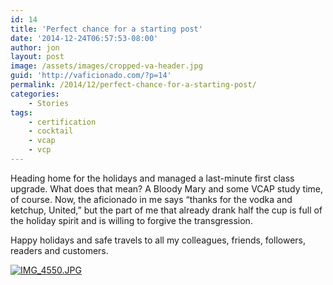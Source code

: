```yaml
---
id: 14
title: 'Perfect chance for a starting post'
date: '2014-12-24T06:57:53-08:00'
author: jon
layout: post
image: /assets/images/cropped-va-header.jpg
guid: 'http://vaficionado.com/?p=14'
permalink: /2014/12/perfect-chance-for-a-starting-post/
categories:
    - Stories
tags:
    - certification
    - cocktail
    - vcap
    - vcp
---
```


Heading home for the holidays and managed a last-minute first class upgrade. What does that mean? A Bloody Mary and some VCAP study time, of course. Now, the aficionado in me says “thanks for the vodka and ketchup, United,” but the part of me that already drank half the cup is full of the holiday spirit and is willing to forgive the transgression.

Happy holidays and safe travels to all my colleagues, friends, followers, readers and customers.

[![IMG_4550.JPG](/vaficionado/assets/images/2014/12/IMG_4550.jpg)](/vaficionado/assets/images/2014/12/IMG_4550.jpg)